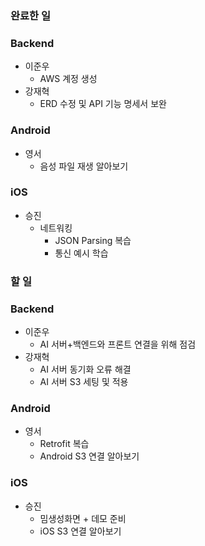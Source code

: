 ### 완료한 일

### Backend

- 이준우
    - AWS 계정 생성
- 강재혁
    - ERD 수정 및 API 기능 명세서 보완

### Android

- 영서
    - 음성 파일 재생 알아보기

### iOS

- 승진
    - 네트워킹
        - JSON Parsing 복습
        - 통신 예시 학습
    

### 할 일

### Backend

- 이준우
    - AI 서버+백엔드와 프론트 연결을 위해 점검
- 강재혁
    - AI 서버 동기화 오류 해결
    - AI 서버 S3 세팅 및 적용

### Android

- 영서
    - Retrofit 복습
    - Android S3 연결 알아보기

### iOS

- 승진
    - 밈생성화면 + 데모 준비
    - iOS S3 연결 알아보기
